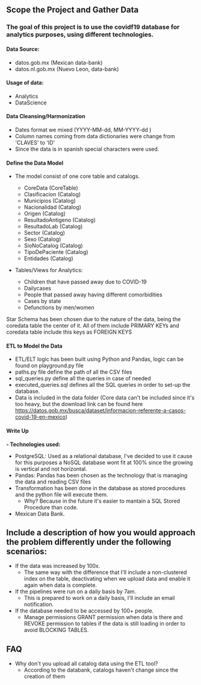 
## Scope the Project and Gather Data

### The goal of this project is to use the covidf19 database for analytics purposes, using different technologies.

#### Data Source: 
- datos.gob.mx (Mexican data-bank)
- datos.nl.gob.mx (Nuevo Leon, data-bank)

#### Usage of data:
- Analytics
- DataScience

#### Data Cleansing/Harmonization

- Dates format we mixed (YYYY-MM-dd, MM-YYYY-dd )
- Column names coming from data dictionaries were change from 'CLAVES' to 'ID'
- Since the data is in spanish special characters were used.

#### Define the Data Model

- The model consist of one core table and catalogs.
	- CoreData (CoreTable)
	- Clasificacion (Catalog)
	- Municipios (Catalog)
	- Nacionalidad (Catalog)
	- Origen (Catalog)
	- ResultadoAntigeno (Catalog)
	- ResultadoLab (Catalog)
	- Sector (Catalog)
	- Sexo (Catalog)
	- SioNoCatalog (Catalog)
	- TipoDePaciente (Catalog)
	- Entidades (Catalog)

- Tables/Views for Analytics:
	- Children that have passed away due to COVID-19
	- Dailycases
	- People that passed away having different comorbidities
	- Cases by state
	- Defunctions by men/women
 
Star Schema has been chosen due to the nature of the data, being the coredata table the center of it.
All of them include PRIMARY KEYs and coredata table include this keys as FOREIGN KEYS

####  ETL to Model the Data

-   ETL/ELT logic has been built using Python and Pandas, logic can be found on playground.py file
- paths.py file define the path of all the CSV files
- sql_queries.py define all the queries in case of needed
- executed_queries.sql defines all the SQL queries in order to set-up the database.
- Data is included in the data folder (Core data can't be included since it's too heavy, but the download link can be found here https://datos.gob.mx/busca/dataset/informacion-referente-a-casos-covid-19-en-mexico)

#### Write Up

**- Technologies used:**
- PostgreSQL: Used as a relational database, I've decided to use it cause for this purposes a NoSQL database wont fit at 100% since the growing is vertical and not horizontal.
- Pandas: Pandas has been chosen as the technology that is managing the data and reading CSV files
- Transformation has been done in the database as stored procedures and the python file will execute them.
	- Why? Because in the future it's easier to mantain a SQL Stored Procedure than code.
-   Mexican Data Bank.



## Include a description of how you would approach the problem differently under the following scenarios:
   -   If the data was increased by 100x.
	   - The same way with the difference that I'll include a non-clustered index on the table, deactivating when we upload data and enable it again when data is complete.
   -   If the pipelines were run on a daily basis by 7am.
	   - This is prepared to work on a daily basis, I'll include an email notification.
   -   If the database needed to be accessed by 100+ people.
	   - Manage permissions GRANT permission when data is there and REVOKE permission to tables if the data is still loading in order to avoid BLOCKING TABLES.

## FAQ

- Why don't you upload all catalog data using the ETL tool?
	- According to the databank, catalogs haven't change since the creation of them